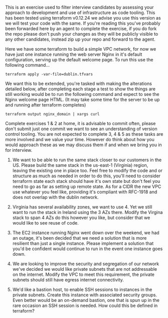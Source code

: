This is an exercise used to filter interview candidates by assessing your approach to development and use of
infrastructure as code tooling. This has been tested using terraform v0.12.24 we advise you use 
this version as we will test your code with the same. If you're reading this you've probably been forwarded here by an
agent to complete the exercise, if you do fork the repo please don't push your changes as they will be publicly visible
to any other candidates, instead zip up your repo and forward to the agent.

Here we have some terraform to build a simple VPC network, for now we have just one instance running the web server 
Nginx in it's default configuration, serving up the default welcome page. To run this use the following command...

    terraform apply -var-file=dublin.tfvars

We want this to be extended, you're tasked with making the alterations detailed below, after completing each stage 
a test to show the things are still working would be to run the following command and expect to see the Nginx welcome 
page HTML. (It may take some time for the server to be up and running after terraform completes)

    terraform output nginx_domain | xargs curl
    
Complete exercises 1 & 2 at home, it is advisable to commit often, please don't submit just one commit we want to see an 
understanding of version control tooling. You are not expected to complete 3, 4 & 5 as these tasks are more involved and we 
value your time. However do think about how you would approach these as we may discuss them if and when we bring you in 
for interview.

1. We want to be able to run the same stack closer to our customers in the US. Please build the same stack in 
the us-east-1 (Virginia) region, leaving the existing one in place too.  Feel free to modify the code and or structure 
as much as needed in order to do this, you'll need to consider terraform state each stack should have it's own state but 
don't feel you need to go as far as setting up remote state. As for a CIDR the new VPC use whatever you feel like, 
providing it's compliant with RFC-1918 and does not overlap with the dublin network.

2. Virginia has several availability zones, we want to use 4. Yet we still want to run the stack in Ireland using the 3 
AZs there. Modify the Virgina stack to span 4 AZs do this however you like, but consider that we would like to 
see reuse of code.

3. The EC2 instance running Nginx went down over the weekend, we had an outage, it's been decided that we need a solution 
that is more resilient than just a single instance. Please implement a solution that you'd be confident would continue 
to run in the event one instance goes down. 

4. We are looking to improve the security and segregation of our network we've decided we would like private subnets that
are not addressable on the internet. Modify the VPC to meet this requirement, the private subnets should still have egress
internet connectivity.

5. We'd like a bastion host, to enable SSH sessions to instances in the private subnets. Create this instance with associated
security groups. Even better would be an on-demand bastion, one that is spun up in the rare occasion an SSH session is needed.
How could this be defined in terraform?
 

